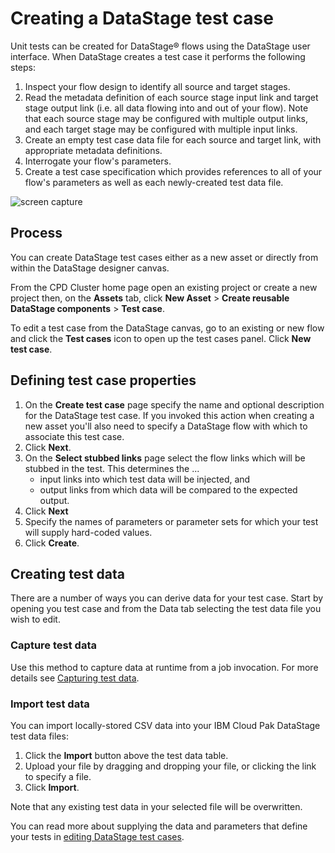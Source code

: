 # Creating a DataStage test case

Unit tests can be created for DataStage® flows using the DataStage user interface.  When DataStage creates a test case it performs the following steps:

1. Inspect your flow design to identify all source and target stages.
1. Read the metadata definition of each source stage input link and target stage output link (i.e. all data flowing into and out of your flow).  Note that each source stage may be configured with multiple output links, and each target stage may be configured with multiple input links.
1. Create an empty test case data file for each source and target link, with appropriate metadata definitions.
1. Interrogate your flow's parameters.
1. Create a test case specification which provides references to all of your flow's parameters as well as each newly-created test data file.

![screen capture](./images/ds-test-case-generate-csv.png "test screen capture")

## Process

You can create DataStage test cases either as a new asset or directly from within the DataStage designer canvas.

From the CPD Cluster home page open an existing project or create a new project then, on the **Assets** tab, click **New Asset** > **Create reusable DataStage components** > **Test case**.

To edit a test case from the DataStage canvas, go to an existing or new flow and click the **Test cases** icon to open up the test cases panel. Click **New test case**.

## Defining test case properties

1. On the **Create test case** page specify the name and optional description for the DataStage test case.  If you invoked this action when creating a new asset you'll also need to specify a DataStage flow with which to associate this test case.
1. Click **Next**.
1. On the **Select stubbed links** page select the flow links which will be stubbed in the test. This determines the ...
    * input links into which test data will be injected, and
    * output links from which data will be compared to the expected output.
1. Click **Next**
1. Specify the names of parameters or parameter sets for which your test will supply hard-coded values.
1. Click **Create**.

## Creating test data

There are a number of ways you can derive data for your test case.  Start by opening you test case and from the Data tab selecting the test data file you wish to edit.

### Capture test data

Use this method to capture data at runtime from a job invocation.  For more details see [Capturing test data](capturing-test-data.md).

### Import test data

You can import locally-stored CSV data into your IBM Cloud Pak DataStage test data files:

1. Click the **Import** button above the test data table.
1. Upload your file by dragging and dropping your file, or clicking the link to specify a file.
1. Click **Import**.

Note that any existing test data in your selected file will be overwritten.

You can read more about supplying the data and parameters that define your tests in [editing DataStage test cases](editing-datastage-tests.md).
